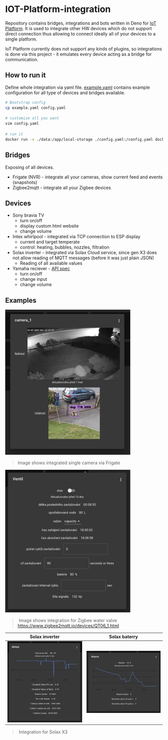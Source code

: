 # IOT-Platform-integration

Repository contains bridges, integrations and bots written in Deno for [IoT Platform](github.com/founek2/IOT-Platform). It is used to integrate other HW devices which do not support direct connection thus allowing to connect ideally all of your devices to a single platform.

IoT Platform currently does not support any kinds of plugins, so integrations is done via this project - it emulates every device acting as a bridge for communication.

## How to run it

Define whole integration via yaml file. [example.yaml](./example.yaml) contains example configuration for all type of devices and bridges available.

```bash
# Bootstrap config
cp example.yaml config.yaml

# customize all you want
vim config.yaml

# run it
docker run -v ./data:/app/local-storage ./config.yaml:/config.yaml docker-registry.iotdomu.cz/iot-platform/integration
```

## Bridges

Exposing of all devices.

- Frigate (NVR) - integrate all your cameras, show current feed and events (snapshots)
- Zigbee2mqtt - integrate all your Zigbee devices

## Devices

- Sony bravia TV
  - turn on/off
  - display custom html website
  - change volume
- Intex whirlpool - integrated via TCP connection to ESP display
  - current and target temperate
  - control: heating, bubbles, nozzles, filtration
- Solax inverter - integrated via Solax Cloud service, since gen X3 does not allow reading of MQTT messages (before it was just plain JSON)
  - Reading of all available values
- Yamaha reciever - [API spec](./_media/yamaha_API_spec.pdf)
  - turn on/off
  - change input
  - change volume

## Examples

<img src="./_media/screenshots/camera_dialog.png" alt="Dialog" width="400"/>

> Image shows integrated single camera via Frigate

<img src="./_media/screenshots/valve_dialog.png" alt="Zigbee valve" width="400"/>

> Image shows integration for Zigbee water valve <https://www.zigbee2mqtt.io/devices/QT06_1.html>

Solax inverter             |  Solax baterry
:-------------------------:|:-------------------------:
<img src="./_media/screenshots/solax_dialog.png" alt="Solax inverter" width="400"/> |  <img src="./_media/screenshots/solax_baterry_dialog.png" alt="Solax inverter" width="400"/>

> Integration for Solax X3
